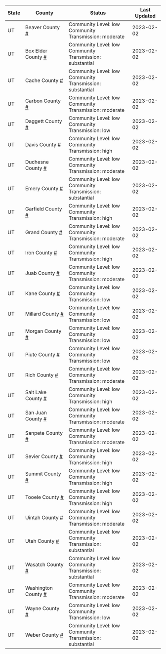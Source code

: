 State | County | Status | Last Updated
--- | --- | --- | --- 
UT | Beaver County <a href="#beaver_county">#</a> | <a name="beaver_county"></a>Community Level: low<br/>Community Transmission: moderate | 2023-02-02
UT | Box Elder County <a href="#box_elder_county">#</a> | <a name="box_elder_county"></a>Community Level: low<br/>Community Transmission: substantial | 2023-02-02
UT | Cache County <a href="#cache_county">#</a> | <a name="cache_county"></a>Community Level: low<br/>Community Transmission: substantial | 2023-02-02
UT | Carbon County <a href="#carbon_county">#</a> | <a name="carbon_county"></a>Community Level: low<br/>Community Transmission: moderate | 2023-02-02
UT | Daggett County <a href="#daggett_county">#</a> | <a name="daggett_county"></a>Community Level: low<br/>Community Transmission: low | 2023-02-02
UT | Davis County <a href="#davis_county">#</a> | <a name="davis_county"></a>Community Level: low<br/>Community Transmission: high | 2023-02-02
UT | Duchesne County <a href="#duchesne_county">#</a> | <a name="duchesne_county"></a>Community Level: low<br/>Community Transmission: moderate | 2023-02-02
UT | Emery County <a href="#emery_county">#</a> | <a name="emery_county"></a>Community Level: low<br/>Community Transmission: substantial | 2023-02-02
UT | Garfield County <a href="#garfield_county">#</a> | <a name="garfield_county"></a>Community Level: low<br/>Community Transmission: high | 2023-02-02
UT | Grand County <a href="#grand_county">#</a> | <a name="grand_county"></a>Community Level: low<br/>Community Transmission: moderate | 2023-02-02
UT | Iron County <a href="#iron_county">#</a> | <a name="iron_county"></a>Community Level: low<br/>Community Transmission: high | 2023-02-02
UT | Juab County <a href="#juab_county">#</a> | <a name="juab_county"></a>Community Level: low<br/>Community Transmission: moderate | 2023-02-02
UT | Kane County <a href="#kane_county">#</a> | <a name="kane_county"></a>Community Level: low<br/>Community Transmission: low | 2023-02-02
UT | Millard County <a href="#millard_county">#</a> | <a name="millard_county"></a>Community Level: low<br/>Community Transmission: low | 2023-02-02
UT | Morgan County <a href="#morgan_county">#</a> | <a name="morgan_county"></a>Community Level: low<br/>Community Transmission: low | 2023-02-02
UT | Piute County <a href="#piute_county">#</a> | <a name="piute_county"></a>Community Level: low<br/>Community Transmission: low | 2023-02-02
UT | Rich County <a href="#rich_county">#</a> | <a name="rich_county"></a>Community Level: low<br/>Community Transmission: moderate | 2023-02-02
UT | Salt Lake County <a href="#salt_lake_county">#</a> | <a name="salt_lake_county"></a>Community Level: low<br/>Community Transmission: high | 2023-02-02
UT | San Juan County <a href="#san_juan_county">#</a> | <a name="san_juan_county"></a>Community Level: low<br/>Community Transmission: moderate | 2023-02-02
UT | Sanpete County <a href="#sanpete_county">#</a> | <a name="sanpete_county"></a>Community Level: low<br/>Community Transmission: moderate | 2023-02-02
UT | Sevier County <a href="#sevier_county">#</a> | <a name="sevier_county"></a>Community Level: low<br/>Community Transmission: high | 2023-02-02
UT | Summit County <a href="#summit_county">#</a> | <a name="summit_county"></a>Community Level: low<br/>Community Transmission: high | 2023-02-02
UT | Tooele County <a href="#tooele_county">#</a> | <a name="tooele_county"></a>Community Level: low<br/>Community Transmission: high | 2023-02-02
UT | Uintah County <a href="#uintah_county">#</a> | <a name="uintah_county"></a>Community Level: low<br/>Community Transmission: moderate | 2023-02-02
UT | Utah County <a href="#utah_county">#</a> | <a name="utah_county"></a>Community Level: low<br/>Community Transmission: substantial | 2023-02-02
UT | Wasatch County <a href="#wasatch_county">#</a> | <a name="wasatch_county"></a>Community Level: low<br/>Community Transmission: substantial | 2023-02-02
UT | Washington County <a href="#washington_county">#</a> | <a name="washington_county"></a>Community Level: low<br/>Community Transmission: moderate | 2023-02-02
UT | Wayne County <a href="#wayne_county">#</a> | <a name="wayne_county"></a>Community Level: low<br/>Community Transmission: low | 2023-02-02
UT | Weber County <a href="#weber_county">#</a> | <a name="weber_county"></a>Community Level: low<br/>Community Transmission: substantial | 2023-02-02
